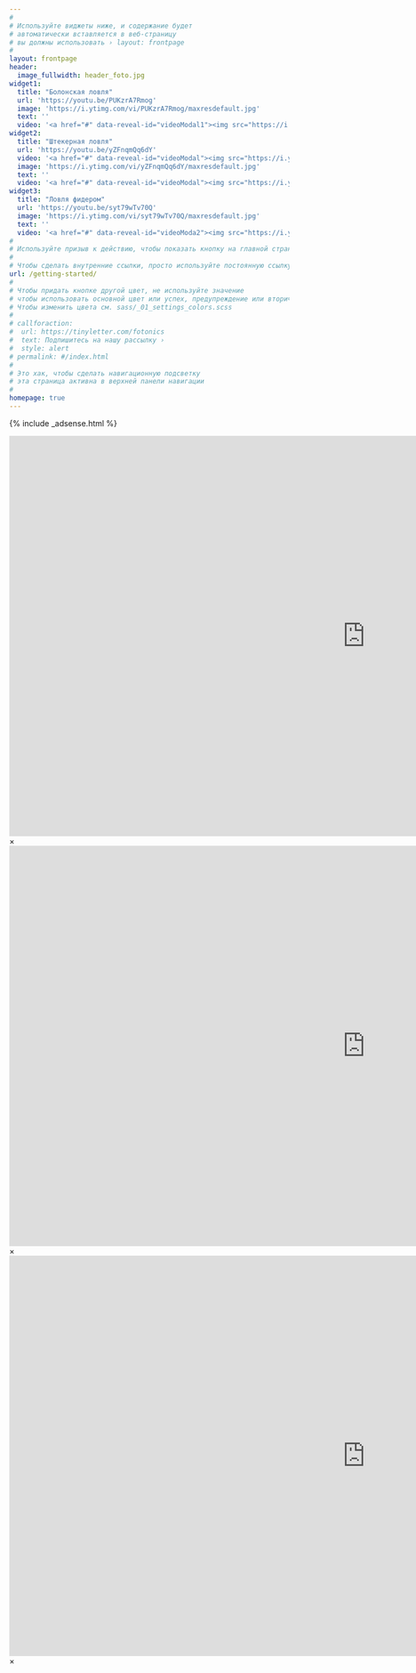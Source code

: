```yaml
---
#
# Используйте виджеты ниже, и содержание будет
# автоматически вставляется в веб-страницу
# вы должны использовать › layout: frontpage
#
layout: frontpage
header:
  image_fullwidth: header_foto.jpg
widget1:
  title: "Болонская ловля"
  url: 'https://youtu.be/PUKzrA7Rmog'
  image: 'https://i.ytimg.com/vi/PUKzrA7Rmog/maxresdefault.jpg'
  text: ''
  video: '<a href="#" data-reveal-id="videoModal1"><img src="https://i.ytimg.com/vi/PUKzrA7Rmog/maxresdefault.jpg" width="302" height="182" alt="Болонская ловля"/></a>'
widget2:
  title: "Штекерная ловля"
  url: 'https://youtu.be/yZFnqmQq6dY'
  video: '<a href="#" data-reveal-id="videoModal"><img src="https://i.ytimg.com/vi/yZFnqmQq6dY/maxresdefault.jpg" width="302" height="182" alt="Ловля на штекер"/></a>'
  image: 'https://i.ytimg.com/vi/yZFnqmQq6dY/maxresdefault.jpg'
  text: ''
  video: '<a href="#" data-reveal-id="videoModal"><img src="https://i.ytimg.com/vi/yZFnqmQq6dY/maxresdefault.jpg" width="302" height="182" alt="Ловля на штекер"/></a>'
widget3:
  title: "Ловля фидером"
  url: 'https://youtu.be/syt79wTv70Q'
  image: 'https://i.ytimg.com/vi/syt79wTv70Q/maxresdefault.jpg'
  text: ''
  video: '<a href="#" data-reveal-id="videoModa2"><img src="https://i.ytimg.com/vi/syt79wTv70Q/maxresdefault.jpg" width="302" height="182" alt="Ловля на штекер"/></a>'
#
# Используйте призыв к действию, чтобы показать кнопку на главной странице
#
# Чтобы сделать внутренние ссылки, просто используйте постоянную ссылку, как это
url: /getting-started/
#
# Чтобы придать кнопке другой цвет, не используйте значение
# чтобы использовать основной цвет или успех, предупреждение или вторичный.
# Чтобы изменить цвета см. sass/_01_settings_colors.scss
#
# callforaction:
#  url: https://tinyletter.com/fotonics
#  text: Подпишитесь на нашу рассылку ›
#  style: alert
# permalink: #/index.html
#
# Это хак, чтобы сделать навигационную подсветку
# эта страница активна в верхней панели навигации
#
homepage: true
---
```


{% include _adsense.html %}

<div id="videoModal1" class="reveal-modal large" data-reveal="">
  <div class="flex-video widescreen vimeo" style="display: block;">
    <iframe width="1280" height="720" src="https://www.youtube.com/embed/PUKzrA7Rmog" frameborder="0" allowfullscreen></iframe>
  </div>
  <a class="close-reveal-modal">&#215;</a>
</div>
<div id="videoModal" class="reveal-modal large" data-reveal="">
  <div class="flex-video widescreen vimeo" style="display: block;">
    <iframe width="1280" height="720" src="https://www.youtube.com/embed/yZFnqmQq6dY" frameborder="0" allowfullscreen></iframe>
  </div>
  <a class="close-reveal-modal">&#215;</a>
</div>
<div id="videoModa2" class="reveal-modal large" data-reveal="">
  <div class="flex-video widescreen vimeo" style="display: block;">
    <iframe width="1280" height="720" src="https://www.youtube.com/embed/syt79wTv70Q" frameborder="0" allowfullscreen></iframe>
  </div>
  <a class="close-reveal-modal">&#215;</a>
</div>
